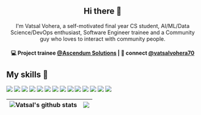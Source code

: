<h2 align="center"> Hi there 👋 </h2>
<p align="center"> I'm Vatsal Vohera, a self-motivated final year CS student, AI/ML/Data Science/DevOps enthusiast, Software Engineer trainee and a Community guy who loves to interact with community people.</p>
<h4 align="center">
💻 Project trainee <a href="https://www.ascendum.com/">@Ascendum Solutions</a> | 💬 connect <a href="https://twitter.com/vatsalvohera70?t=MavVncrJ_P9NGi9ktEKMog&s=08">@vatsalvohera70</a>
</h4>


## My skills 🚀

![](https://img.shields.io/badge/HTML5-E34F26?style=for-the-badge&logo=html5&logoColor=white)
![](https://img.shields.io/badge/JavaScript-F7DF1E?style=for-the-badge&logo=javascript&logoColor=black)
![](https://img.shields.io/badge/Node.js-43853D?style=for-the-badge&logo=node.js&logoColor=white)
![](https://img.shields.io/badge/CSS3-1572B6?style=for-the-badge&logo=css3&logoColor=white)
![](https://img.shields.io/badge/Sass-CC6699?style=for-the-badge&logo=sass&logoColor=white)
![](https://img.shields.io/badge/Markdown-000000?style=for-the-badge&logo=markdown&logoColor=white)
![](https://img.shields.io/badge/Python-404D59?style=for-the-badge)
![](https://img.shields.io/badge/React-20232A?style=for-the-badge&logo=react&logoColor=61DAFB)
![](https://img.shields.io/badge/Bootstrap-563D7C?style=for-the-badge&logo=bootstrap&logoColor=white)
![](https://img.shields.io/badge/jQuery-0769AD?style=for-the-badge&logo=jquery&logoColor=white)
![](https://img.shields.io/badge/Netlify-00C7B7?style=for-the-badge&logo=netlify&logoColor=white)
![](https://img.shields.io/badge/MongoDB-4EA94B?style=for-the-badge&logo=mongodb&logoColor=white)
![](https://img.shields.io/badge/Django-4EA94B?style=for-the-badge&logo=mongodb&logoColor=white)
![](https://img.shields.io/badge/Google_Cloud-4285F4?style=for-the-badge&logo=google-cloud&logoColor=white)


| <img align="center" src="https://github-readme-stats.vercel.app/api?username=vatsal70&show_icons=true&include_all_commits=true&theme=buefy&hide_border=true" alt="Vatsal's github stats" /> | <img align="center" src="https://github-readme-stats.vercel.app/api/top-langs/?username=vatsal70&layout=compact&theme=buefy&hide_border=true" /> |
| ------------- | ------------- |
